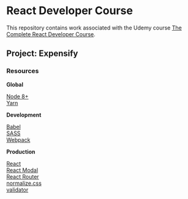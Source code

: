 # React Developer Course

This repository contains work associated with the Udemy course [The Complete React Developer Course](https://www.udemy.com/react-2nd-edition).

## Project: Expensify

### Resources

**Global**

[Node 8+]()  
[Yarn]()  

**Development**

[Babel]()  
[SASS]()  
[Webpack]()

**Production**

[React](https://reactjs.org/docs)  
[React Modal](https://reactcommunity.org/react-modal/)  
[React Router](https://reacttraining.com/react-router/web/guides/philosophy)    
[normalize.css]()  
[validator]()  
